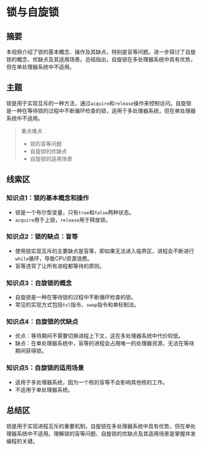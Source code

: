 # 锁与自旋锁

## 摘要

本视频介绍了锁的基本概念、操作及其缺点，特别是盲等问题。进一步探讨了自旋锁的概念、优缺点及其适用场景。总结指出，自旋锁在多处理器系统中具有优势，但在单处理器系统中不适用。

## 主题

锁是用于实现互斥的一种方法，通过`acquire`和`release`操作来控制访问。自旋锁是一种在等待锁的过程中不断循环检查的锁，适用于多处理器系统，但在单处理器系统中不适用。

> 重点难点
>
> - 锁的盲等问题
> - 自旋锁的优缺点
> - 自旋锁的适用场景

## 线索区

### 知识点1：锁的基本概念和操作
- 锁是一个布尔型变量，只有`true`和`false`两种状态。
- `acquire`用于上锁，`release`用于释放锁。

### 知识点2：锁的缺点：盲等
- 使用锁实现互斥的主要缺点是盲等，即如果无法进入临界区，进程会不断进行`while`循环，导致CPU资源浪费。
- 盲等违背了让所有进程都等待的原则。

### 知识点3：自旋锁的概念
- 自旋锁是一种在等待锁的过程中不断循环检查的锁。
- 常见的实现方式包括`tsl`指令、`swap`指令和单标制法。

### 知识点4：自旋锁的优缺点
- 优点：等待期间不需要切换进程上下文，这在多处理器系统中代价较低。
- 缺点：在单处理器系统中，盲等的进程会占用唯一的处理器资源，无法在等待期间获得锁。

### 知识点5：自旋锁的适用场景
- 适用于多处理器系统，因为一个核的盲等不会影响其他核的工作。
- 不适用于单处理器系统。

## 总结区

锁是用于实现进程互斥的重要机制，自旋锁在多处理器系统中具有优势，但在单处理器系统中不适用。理解锁的盲等问题、自旋锁的优缺点及其适用场景是掌握并发编程的关键。